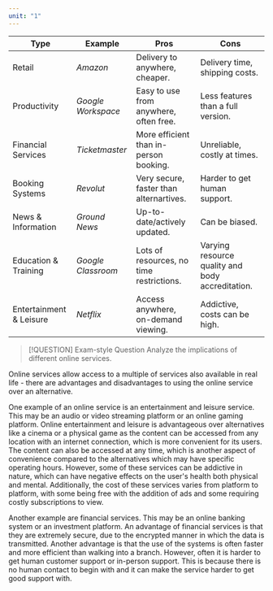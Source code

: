 ```yaml
---
unit: "1"
---
```


| Type                    | Example            | Pros                                     | Cons                                             |
| ----------------------- | ------------------ | ---------------------------------------- | ------------------------------------------------ |
| Retail                  | *Amazon*           | Delivery to anywhere, cheaper.           | Delivery time, shipping costs.                   |
| Productivity            | *Google Workspace* | Easy to use from anywhere, often free.   | Less features than a full version.               |
| Financial Services      | *Ticketmaster*     | More efficient than in-person booking.   | Unreliable, costly at times.                     |
| Booking Systems         | *Revolut*          | Very secure, faster than alternartives.  | Harder to get human support.                     |
| News & Information      | *Ground News*      | Up-to-date/actively updated.             | Can be biased.                                   |
| Education & Training    | *Google Classroom* | Lots of resources, no time restrictions. | Varying resource quality and body accreditation. |
| Entertainment & Leisure | *Netflix*          | Access anywhere, on-demand viewing.      | Addictive, costs can be high.                    |


> [!QUESTION] Exam-style Question
> Analyze the implications of different online services.

Online services allow access to a multiple of services also available in real life - there are advantages and disadvantages to using the online service over an alternative.

One example of an online service is an entertainment and leisure service. This may be an audio or video streaming platform or an online gaming platform. Online entertainment and leisure is advantageous over alternatives like a cinema or a physical game as the content can be accessed from any location with an internet connection, which is more convenient for its users. The content can also be accessed at any time, which is another aspect of convenience compared to the alternatives which may have specific operating hours. However, some of these services can be addictive in nature, which can have negative effects on the user's health both physical and mental. Additionally, the cost of these services varies from platform to platform, with some being free with the addition of ads and some requiring costly subscriptions to view.

Another example are financial services. This may be an online banking system or an investment platform. An advantage of financial services is that they are extremely secure, due to the encrypted manner in which the data is transmitted. Another advantage is that the use of the systems is often faster and more efficient than walking into a branch. However, often it is harder to get human customer support or in-person support. This is because there is no human contact to begin with and it can make the service harder to get good support with.